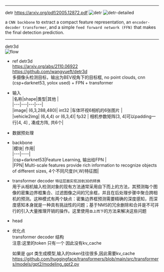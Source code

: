 --------------------------   
detr https://arxiv.org/pdf/2005.12872.pdf
![detr](https://github.com/lix19937/pytorch-cookbook/assets/38753233/10aca5e6-a62e-478d-b4bd-16e1a79f1be5)
![detr-detailed](https://github.com/lix19937/pytorch-cookbook/assets/38753233/1f3a29f1-62bf-404c-b354-b42dea11caff)   

a `CNN backbone` to extract a compact feature representation, an `encoder-decoder transformer`, and a simple `feed forward network (FFN)` that makes the final detection prediction.

---------------------------   
detr3d   
![flow](https://github.com/lix19937/pytorch-cookbook/assets/38753233/3525dd0b-26c9-4e42-99eb-6cd62575d4b9)    


* ref detr3d  
https://arxiv.org/abs/2110.06922  
https://github.com/wangyueft/detr3d       
多摄像头检测目标，输出为BEV视角下的目标框, no point clouds, cnn (csp+darknet53, yolox used) +  FPN  + transformer

* 输入       
  |名称|shape|类型|其他 |    
  |---|---|---|---|     
  |image| (6,3,288,480)| int32 |车体环视6相机的6张图片   |   
  |vehicle2img| (6,4,4) or (6,3,4)| fp32 | 相机参数矩阵[3, 4]可以padding一行[4, 4] , 凑成方阵, 共6个|     


* 数据预处理  


* backbone   
  |模块| 作用|    
  |---|----|    
  |csp+darknet53|Feature Learning, 输出给FPN |       
  |FPN| Multi-scale features provide rich information to recognize objects of different sizes, 4个不同尺度(H,W)特征图|         

* transformer decoder
  `特征层面实现2D到3D的转换`       
  用于从相机输入检测对象的现有方法通常采用自下而上的方法，其预测每个图像的密集边界框集合、过滤图像之间的冗余框，并且在后处理步骤中聚合跨相机的预测。这种模式有两个缺点：密集边界框预测需要精确的深度感知，而深度感知本身就是一种具有挑战性的问题；基于NMS的冗余删除和合并是不可并行的引入大量推理开销的操作。这里使用`自上而下`的方法来解决这些问题   

* head    

* 优化点   
  transformer decoder 结构  
  注意:这里的token 只有一个 因此没有kv_cache    
  
  如果是 gpt 类生成模型,输入的token往往很多,因此需要kv_cache    
  https://github.com/huggingface/transformers/blob/main/src/transformers/models/gpt2/modeling_gpt2.py  

 
